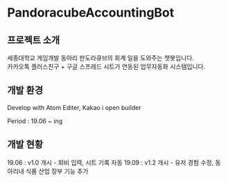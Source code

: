# PandoracubeAccountingBot

## 프로젝트 소개
세종대학교 게임개발 동아리 판도라큐브의 회계 일을 도와주는 챗봇입니다.  
카카오톡 플러스친구 + 구글 스프레드 시트가 연동된 업무자동화 시스템입니다.

## 개발 환경
Develop with Atom Editer, Kakao i open builder

Period : 19.06 ~ ing

## 개발 현황
19.06 : v1.0 개시 - 회비 입력, 시트 기록 자동
19.09 : v1.2 개시 - 유저 경험 수정, 동아리내 식품 산업 장부 기능 추가
